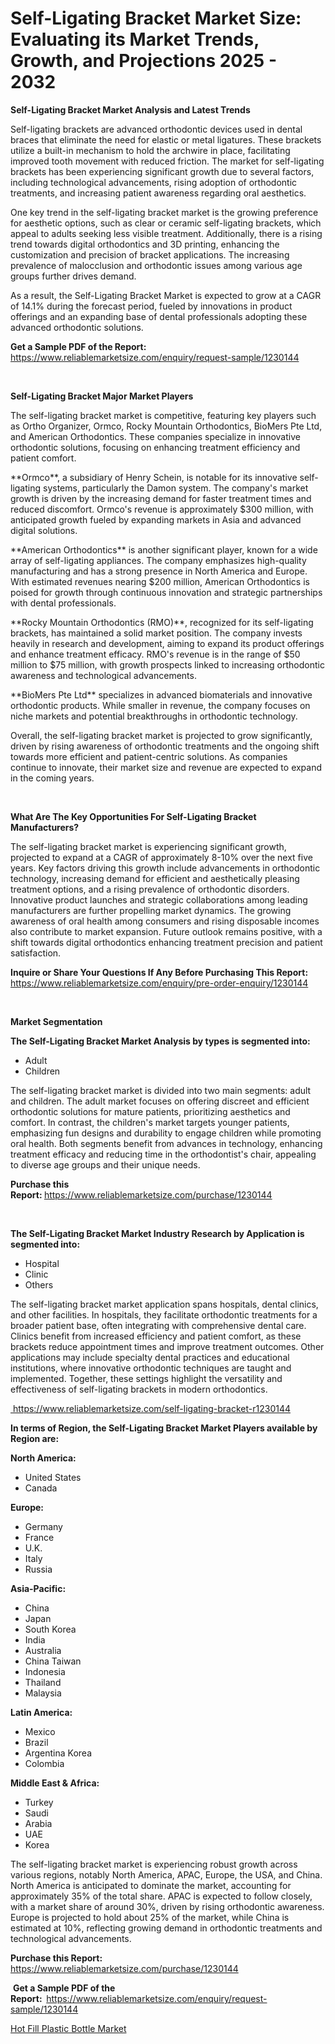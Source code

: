 <p><h1>Self-Ligating Bracket Market Size: Evaluating its Market Trends, Growth, and Projections 2025 - 2032</h1></p><p><strong>Self-Ligating Bracket Market Analysis and Latest Trends</strong></p>
<p><p>Self-ligating brackets are advanced orthodontic devices used in dental braces that eliminate the need for elastic or metal ligatures. These brackets utilize a built-in mechanism to hold the archwire in place, facilitating improved tooth movement with reduced friction. The market for self-ligating brackets has been experiencing significant growth due to several factors, including technological advancements, rising adoption of orthodontic treatments, and increasing patient awareness regarding oral aesthetics.</p><p>One key trend in the self-ligating bracket market is the growing preference for aesthetic options, such as clear or ceramic self-ligating brackets, which appeal to adults seeking less visible treatment. Additionally, there is a rising trend towards digital orthodontics and 3D printing, enhancing the customization and precision of bracket applications. The increasing prevalence of malocclusion and orthodontic issues among various age groups further drives demand. </p><p>As a result, the Self-Ligating Bracket Market is expected to grow at a CAGR of 14.1% during the forecast period, fueled by innovations in product offerings and an expanding base of dental professionals adopting these advanced orthodontic solutions.</p></p>
<p><strong>Get a Sample PDF of the Report:&nbsp;</strong> <a href="https://www.reliablemarketsize.com/enquiry/request-sample/1230144?utm_campaign=2625&utm_medium=2&utm_source=Github&utm_content=ia&utm_term=26032025&utm_id=self-ligating-bracket">https://www.reliablemarketsize.com/enquiry/request-sample/1230144</a></p>
<p>&nbsp;</p>
<p><strong>Self-Ligating Bracket Major Market Players</strong></p>
<p><p>The self-ligating bracket market is competitive, featuring key players such as Ortho Organizer, Ormco, Rocky Mountain Orthodontics, BioMers Pte Ltd, and American Orthodontics. These companies specialize in innovative orthodontic solutions, focusing on enhancing treatment efficiency and patient comfort.</p><p>**Ormco**, a subsidiary of Henry Schein, is notable for its innovative self-ligating systems, particularly the Damon system. The company's market growth is driven by the increasing demand for faster treatment times and reduced discomfort. Ormco's revenue is approximately $300 million, with anticipated growth fueled by expanding markets in Asia and advanced digital solutions.</p><p>**American Orthodontics** is another significant player, known for a wide array of self-ligating appliances. The company emphasizes high-quality manufacturing and has a strong presence in North America and Europe. With estimated revenues nearing $200 million, American Orthodontics is poised for growth through continuous innovation and strategic partnerships with dental professionals.</p><p>**Rocky Mountain Orthodontics (RMO)**, recognized for its self-ligating brackets, has maintained a solid market position. The company invests heavily in research and development, aiming to expand its product offerings and enhance treatment efficacy. RMO's revenue is in the range of $50 million to $75 million, with growth prospects linked to increasing orthodontic awareness and technological advancements.</p><p>**BioMers Pte Ltd** specializes in advanced biomaterials and innovative orthodontic products. While smaller in revenue, the company focuses on niche markets and potential breakthroughs in orthodontic technology.</p><p>Overall, the self-ligating bracket market is projected to grow significantly, driven by rising awareness of orthodontic treatments and the ongoing shift towards more efficient and patient-centric solutions. As companies continue to innovate, their market size and revenue are expected to expand in the coming years.</p></p>
<p>&nbsp;</p>
<p><strong>What Are The Key Opportunities For Self-Ligating Bracket Manufacturers?</strong></p>
<p><p>The self-ligating bracket market is experiencing significant growth, projected to expand at a CAGR of approximately 8-10% over the next five years. Key factors driving this growth include advancements in orthodontic technology, increasing demand for efficient and aesthetically pleasing treatment options, and a rising prevalence of orthodontic disorders. Innovative product launches and strategic collaborations among leading manufacturers are further propelling market dynamics. The growing awareness of oral health among consumers and rising disposable incomes also contribute to market expansion. Future outlook remains positive, with a shift towards digital orthodontics enhancing treatment precision and patient satisfaction.</p></p>
<p><strong>Inquire or Share Your Questions If Any Before Purchasing This Report:</strong> <a href="https://www.reliablemarketsize.com/enquiry/pre-order-enquiry/1230144?utm_campaign=2625&utm_medium=2&utm_source=Github&utm_content=ia&utm_term=26032025&utm_id=self-ligating-bracket">https://www.reliablemarketsize.com/enquiry/pre-order-enquiry/1230144</a></p>
<p>&nbsp;</p>
<p><strong>Market Segmentation</strong></p>
<p><strong>The Self-Ligating Bracket Market Analysis by types is segmented into:</strong></p>
<p><ul><li>Adult</li><li>Children</li></ul></p>
<p><p>The self-ligating bracket market is divided into two main segments: adult and children. The adult market focuses on offering discreet and efficient orthodontic solutions for mature patients, prioritizing aesthetics and comfort. In contrast, the children's market targets younger patients, emphasizing fun designs and durability to engage children while promoting oral health. Both segments benefit from advances in technology, enhancing treatment efficacy and reducing time in the orthodontist's chair, appealing to diverse age groups and their unique needs.</p></p>
<p><strong>Purchase this Report:&nbsp;</strong><a href="https://www.reliablemarketsize.com/purchase/1230144?utm_campaign=2625&utm_medium=2&utm_source=Github&utm_content=ia&utm_term=26032025&utm_id=self-ligating-bracket">https://www.reliablemarketsize.com/purchase/1230144</a></p>
<p>&nbsp;</p>
<p><strong>The Self-Ligating Bracket Market Industry Research by Application is segmented into:</strong></p>
<p><ul><li>Hospital</li><li>Clinic</li><li>Others</li></ul></p>
<p><p>The self-ligating bracket market application spans hospitals, dental clinics, and other facilities. In hospitals, they facilitate orthodontic treatments for a broader patient base, often integrating with comprehensive dental care. Clinics benefit from increased efficiency and patient comfort, as these brackets reduce appointment times and improve treatment outcomes. Other applications may include specialty dental practices and educational institutions, where innovative orthodontic techniques are taught and implemented. Together, these settings highlight the versatility and effectiveness of self-ligating brackets in modern orthodontics.</p></p>
<p><a href="https://www.reliablemarketsize.com/self-ligating-bracket-r1230144?utm_campaign=2625&utm_medium=2&utm_source=Github&utm_content=ia&utm_term=26032025&utm_id=self-ligating-bracket">&nbsp;https://www.reliablemarketsize.com/self-ligating-bracket-r1230144</a></p>
<p><strong>In terms of Region, the Self-Ligating Bracket Market Players available by Region are:</strong></p>
<p>
    <p> <strong> North America: </strong>
        <ul>
            <li>United States</li>
            <li>Canada</li>
        </ul>
        </p> 
    <p> <strong> Europe: </strong>
        <ul>
            <li>Germany</li>
            <li>France</li>
            <li>U.K.</li>
            <li>Italy</li>
            <li>Russia</li>
        </ul>
        </p> 
    <p> <strong> Asia-Pacific: </strong>
        <ul>
            <li>China</li>
            <li>Japan</li>
            <li>South Korea</li>
            <li>India</li>
            <li>Australia</li>
            <li>China Taiwan</li>
            <li>Indonesia</li>
            <li>Thailand</li>
            <li>Malaysia</li>
        </ul>
        </p> 
    <p> <strong> Latin America: </strong>
        <ul>
            <li>Mexico</li>
            <li>Brazil</li>
            <li>Argentina Korea</li>
            <li>Colombia</li>
        </ul>
        </p> 
    <p> <strong> Middle East & Africa: </strong>
        <ul>
            <li>Turkey</li>
            <li>Saudi</li>
            <li>Arabia</li>
            <li>UAE</li>
            <li>Korea</li>
        </ul>
    </p>
    </p>
<p><p>The self-ligating bracket market is experiencing robust growth across various regions, notably North America, APAC, Europe, the USA, and China. North America is anticipated to dominate the market, accounting for approximately 35% of the total share. APAC is expected to follow closely, with a market share of around 30%, driven by rising orthodontic awareness. Europe is projected to hold about 25% of the market, while China is estimated at 10%, reflecting growing demand in orthodontic treatments and technological advancements.</p></p>
<p><strong>Purchase this Report: </strong><a href="https://www.reliablemarketsize.com/purchase/1230144?utm_campaign=2625&utm_medium=2&utm_source=Github&utm_content=ia&utm_term=26032025&utm_id=self-ligating-bracket">https://www.reliablemarketsize.com/purchase/1230144</a></p>
<p>&nbsp;<strong>Get a Sample PDF of the Report:&nbsp;&nbsp;</strong><a href="https://www.reliablemarketsize.com/enquiry/request-sample/1230144?utm_campaign=2625&utm_medium=2&utm_source=Github&utm_content=ia&utm_term=26032025&utm_id=self-ligating-bracket">https://www.reliablemarketsize.com/enquiry/request-sample/1230144</a></p>
<p><strong></strong></p>
<p><p><a href="https://github.com/pearlinewhite4692/Market-Research-Report-List-1/blob/main/hot-fill-plastic-bottle-market.md?utm_campaign=2625&utm_medium=2&utm_source=Github&utm_content=ia&utm_term=26032025&utm_id=self-ligating-bracket">Hot Fill Plastic Bottle Market</a></p></p>